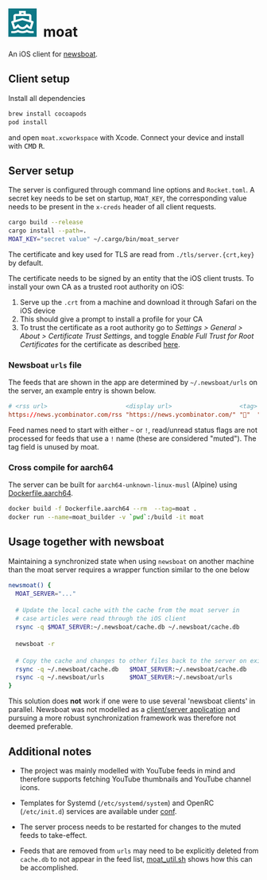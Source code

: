 <h1>
  <img src="./moat/Assets.xcassets/AppIcon.appiconset/57.png">&nbsp;&nbsp;moat
</h1>

An iOS client for [newsboat](https://github.com/newsboat/newsboat).

## Client setup
Install all dependencies
```bash
brew install cocoapods
pod install
```
and open `moat.xcworkspace` with Xcode. Connect your device and install with
<kbd>CMD</kbd> <kbd>R</kbd>.

## Server setup
The server is configured through command line options and `Rocket.toml`.
A secret key needs to be set on startup, `MOAT_KEY`, the corresponding value
needs to be present in the `x-creds` header of all client requests.
```bash
cargo build --release
cargo install --path=.
MOAT_KEY="secret value" ~/.cargo/bin/moat_server
```
The certificate and key used for TLS are read from `./tls/server.{crt,key}` by
default.

The certificate needs to be signed by an entity that the iOS client trusts.
To install your own CA as a trusted root authority on iOS:

1. Serve up the `.crt` from a machine and download it through Safari on the iOS
   device
2. This should give a prompt to install a profile for your CA
3. To trust the certificate as a root authority go to *Settings > General >
   About > Certificate Trust Settings*, and toggle *Enable Full Trust for Root
   Certificates* for the certificate as described
   [here](https://apple.stackexchange.com/a/371757/290763).

### Newsboat `urls` file
The feeds that are shown in the app are determined by `~/.newsboat/urls` on
the server, an example entry is shown below.
```conf
# <rss url>                      <display url>                   <tag> <name>
https://news.ycombinator.com/rss "https://news.ycombinator.com/" "🔖"  "~Hacker News"
```
Feed names need to start with either `~` or `!`, read/unread status flags
are not processed for feeds that use a `!` name (these are considered "muted").
The tag field is unused by moat.

### Cross compile for aarch64
The server can be built for `aarch64-unknown-linux-musl` (Alpine) using
[Dockerfile.aarch64](/Dockerfile.aarch64).
```bash
docker build -f Dockerfile.aarch64 --rm  --tag=moat .
docker run --name=moat_builder -v `pwd`:/build -it moat
```

## Usage together with newsboat
Maintaining a synchronized state when using `newsboat` on another machine than
the moat server requires a wrapper function similar to the one below
```bash
newsmoat() {
  MOAT_SERVER="..."

  # Update the local cache with the cache from the moat server in
  # case articles were read through the iOS client
  rsync -q $MOAT_SERVER:~/.newsboat/cache.db ~/.newsboat/cache.db

  newsboat -r

  # Copy the cache and changes to other files back to the server on exit
  rsync -q ~/.newsboat/cache.db   $MOAT_SERVER:~/.newsboat/cache.db
  rsync -q ~/.newsboat/urls       $MOAT_SERVER:~/.newsboat/urls
}
```
This solution does **not** work if one were to use several 'newsboat clients'
in parallel. Newsboat was not modelled as a [client/server
application](https://github.com/newsboat/newsboat/issues/471) and pursuing a
more robust synchronization framework was therefore not deemed preferable.

## Additional notes
* The project was mainly modelled with YouTube feeds in mind and therefore
  supports fetching YouTube thumbnails and YouTube channel icons.

* Templates for Systemd (`/etc/systemd/system`) and OpenRC (`/etc/init.d`)
  services are available under [conf](/conf).

* The server process needs to be restarted for changes to the muted feeds to
  take-effect.

* Feeds that are removed from `urls` may need to be explicitly deleted from
  `cache.db` to not appear in the feed list,
  [moat_util.sh](/scripts/moat_util.sh) shows how this can be accomplished.

